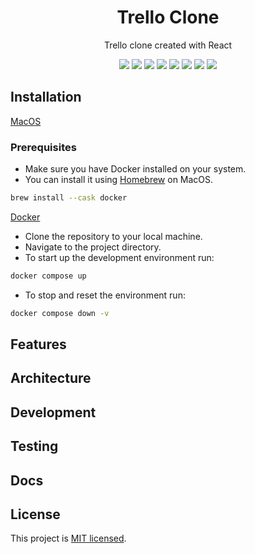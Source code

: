 <div align="center">
<h1>Trello Clone</h1>
<p>Trello clone created with React</p>
<p><img src="https://img.shields.io/badge/Node-20.0.0-blue.svg" />
<img src="https://img.shields.io/badge/Vite-4.3.9-brightgreen.svg" />
<img src="https://img.shields.io/badge/Vitest-0.32.4-brightgreen.svg" />
<img src="https://img.shields.io/badge/React-18.2.0-brightgreen.svg" />
<img src="https://img.shields.io/badge/MSW-1.2.2-brightgreen.svg" />
<img src="https://img.shields.io/badge/Tanstack%20Query-4.29.19-brightgreen.svg" />
<img src="https://img.shields.io/badge/Uploady-1.4.1-brightgreen.svg" />
<img src="https://img.shields.io/badge/MUI-5.13.6-brightgreen.svg" />
</p>
</div>

## Installation

<u>MacOS</u>

### Prerequisites

- Make sure you have Docker installed on your system.
- You can install it using [Homebrew](https://brew.sh/) on MacOS.

```bash
brew install --cask docker
```
<u>Docker</u>

- Clone the repository to your local machine.
- Navigate to the project directory.
- To start up the development environment run:

```bash
docker compose up
```

- To stop and reset the environment run:

```bash
docker compose down -v
```

## Features



## Architecture

## Development

## Testing

## Docs

## License

This project is [MIT licensed](license.md).

